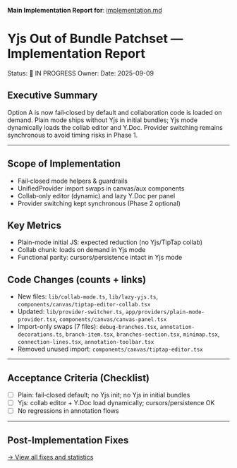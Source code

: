 **Main Implementation Report for**: [implementation.md](../implementation.md)

# Yjs Out of Bundle Patchset — Implementation Report

Status: 🚧 IN PROGRESS
Owner: <assign>
Date: 2025-09-09

## Executive Summary
Option A is now fail‑closed by default and collaboration code is loaded on demand. Plain mode ships without Yjs in initial bundles; Yjs mode dynamically loads the collab editor and Y.Doc. Provider switching remains synchronous to avoid timing risks in Phase 1.

---

## Scope of Implementation
- Fail‑closed mode helpers & guardrails
- UnifiedProvider import swaps in canvas/aux components
- Collab‑only editor (dynamic) and lazy Y.Doc per panel
- Provider switching kept synchronous (Phase 2 optional)

## Key Metrics
- Plain-mode initial JS: expected reduction (no Yjs/TipTap collab)
- Collab chunk: loads on demand in Yjs mode
- Functional parity: cursors/persistence intact in Yjs mode

## Code Changes (counts + links)
- New files: `lib/collab-mode.ts`, `lib/lazy-yjs.ts`, `components/canvas/tiptap-editor-collab.tsx`
- Updated: `lib/provider-switcher.ts`, `app/providers/plain-mode-provider.tsx`, `components/canvas/canvas-panel.tsx`
- Import-only swaps (7 files): `debug-branches.tsx`, `annotation-decorations.ts`, `branch-item.tsx`, `branches-section.tsx`, `minimap.tsx`, `connection-lines.tsx`, `annotation-toolbar.tsx`
- Removed unused import: `components/canvas/tiptap-editor.tsx`

---

## Acceptance Criteria (Checklist)
- [ ] Plain: fail‑closed default; no Yjs init; no Yjs in initial bundles
- [ ] Yjs: collab editor + Y.Doc load dynamically; cursors/persistence OK
- [ ] No regressions in annotation flows

---

## Post-Implementation Fixes
[→ View all fixes and statistics](../post-implementation-fixes/README.md)

